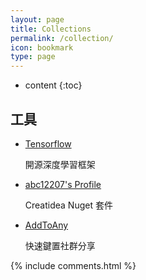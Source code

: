 ```yaml
---
layout: page
title: Collections
permalink: /collection/
icon: bookmark
type: page
---
```


* content
{:toc}

## 工具

* [Tensorflow](https://www.tensorflow.org/?hl=zh-cn)
	
	開源深度學習框架

* [abc12207's Profile](https://www.nuget.org/profiles/abc12207)

    Creatidea Nuget 套件

* [AddToAny](https://www.addtoany.com/)

    快速鍵置社群分享

 {% include comments.html %}